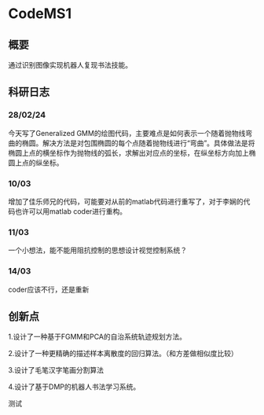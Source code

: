 # CodeMS1
## 概要
通过识别图像实现机器人复现书法技能。

## 科研日志
### 28/02/24
今天写了Generalized GMM的绘图代码，主要难点是如何表示一个随着抛物线弯曲的椭圆。解决方法是对包围椭圆的每个点随着抛物线进行“弯曲”。具体做法是将椭圆上点的横坐标作为抛物线的弧长，求解出对应点的坐标，在纵坐标方向加上椭圆上点的纵坐标。

### 10/03
增加了佳乐师兄的代码，可能要对从前的matlab代码进行重写了，对于李娴的代码也许可以用matlab coder进行重构。

### 11/03
一个小想法，能不能用阻抗控制的思想设计视觉控制系统？

### 14/03
coder应该不行，还是重新

## 创新点
1.设计了一种基于FGMM和PCA的自治系统轨迹规划方法。

2.设计了一种更精确的描述样本离散度的回归算法。（和方差做相似度比较）

3.设计了毛笔汉字笔画分割算法

4.设计了基于DMP的机器人书法学习系统。

测试